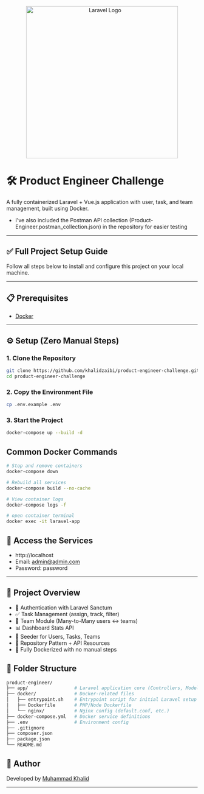 <p align="center"><a href="https://laravel.com" target="_blank"><img src="https://raw.githubusercontent.com/laravel/art/master/logo-lockup/5%20SVG/2%20CMYK/1%20Full%20Color/laravel-logolockup-cmyk-red.svg" width="400" alt="Laravel Logo"></a></p>

# 🛠️ Product Engineer Challenge

A fully containerized Laravel + Vue.js application with user, task, and team management, built using Docker.

-   I've also included the Postman API collection (Product-Engineer.postman_collection.json) in the repository for easier testing

---

## ✅ Full Project Setup Guide

Follow all steps below to install and configure this project on your local machine.

---

## 📋 Prerequisites

-   [Docker](https://www.docker.com/)

---

## ⚙️ Setup (Zero Manual Steps)

### 1. Clone the Repository

```bash
git clone https://github.com/khalidzaibi/product-engineer-challenge.git
cd product-engineer-challenge
```

### 2. Copy the Environment File

```bash
cp .env.example .env
```

### 3. Start the Project

```bash
docker-compose up --build -d
```

## Common Docker Commands

```bash
# Stop and remove containers
docker-compose down
```

```bash
# Rebuild all services
docker-compose build --no-cache
```

```bash
# View container logs
docker-compose logs -f
```

```bash
# open container terminal
docker exec -it laravel-app
```

## 🔑 Access the Services

-   http://localhost
-   Email: admin@admin.com
-   Password: password

---

## 📁 Project Overview

-   🔐 Authentication with Laravel Sanctum
-   ✅ Task Management (assign, track, filter)
-   👥 Team Module (Many-to-Many users <-> teams)
-   📊 Dashboard Stats API
-   🧪 Seeder for Users, Tasks, Teams
-   📁 Repository Pattern + API Resources
-   🐳 Fully Dockerized with no manual steps

## 📁 Folder Structure

```bash
product-engineer/
├── app/                 # Laravel application core (Controllers, Models, etc.)
├── docker/              # Docker-related files
│   ├── entrypoint.sh    # Entrypoint script for initial Laravel setup
│   ├── Dockerfile       # PHP/Node Dockerfile
│   └── nginx/           # Nginx config (default.conf, etc.)
├── docker-compose.yml   # Docker service definitions
├── .env                 # Environment config
├── .gitignore
├── composer.json
├── package.json
└── README.md

```

## 👤 Author

Developed by [Muhammad Khalid](https://github.com/khalidzaibi)

---
